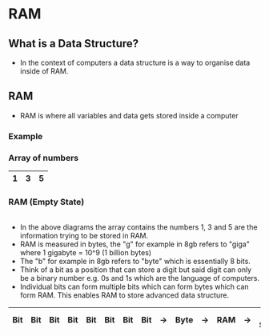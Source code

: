 # RAM

## What is a Data Structure?

- In the context of computers a data structure is a way to organise data inside of RAM.

## RAM

- RAM is where all variables and data gets stored inside a computer

### Example

### Array of numbers

|   1   |   3   |   5   |
|:-----:|:-----:|:-----:|

### RAM (Empty State)

|       |       |       |       |       |       |
|:-----:|:-----:|:-----:|:-----:|:-----:|:-----:|

- In the above diagrams the array contains the numbers 1, 3 and 5 are the information trying to be stored in RAM.
- RAM is measured in bytes, the "g" for example in 8gb refers to "giga" where 1 gigabyte = 10^9 (1 billion bytes)
- The "b" for example in 8gb refers to "byte" which is essentially 8 bits.
- Think of a bit as a position that can store a digit but said digit can only be a binary number e.g. 0s and 1s which are the language of computers.
- Individual bits can form multiple bits which can form bytes which can form RAM. This enables RAM to store advanced data structure.

|  Bit  |  Bit  |  Bit  |  Bit  |  Bit  |  Bit  |  Bit  |  Bit  |  →  |  Byte  |  →  |  RAM  |  →  | Data Structures |
|:-----:|:-----:|:-----:|:-----:|:-----:|:-----:|:-----:|:-----:|:---:|:------:|:---:|:-----:|:---:|:----------------:|
